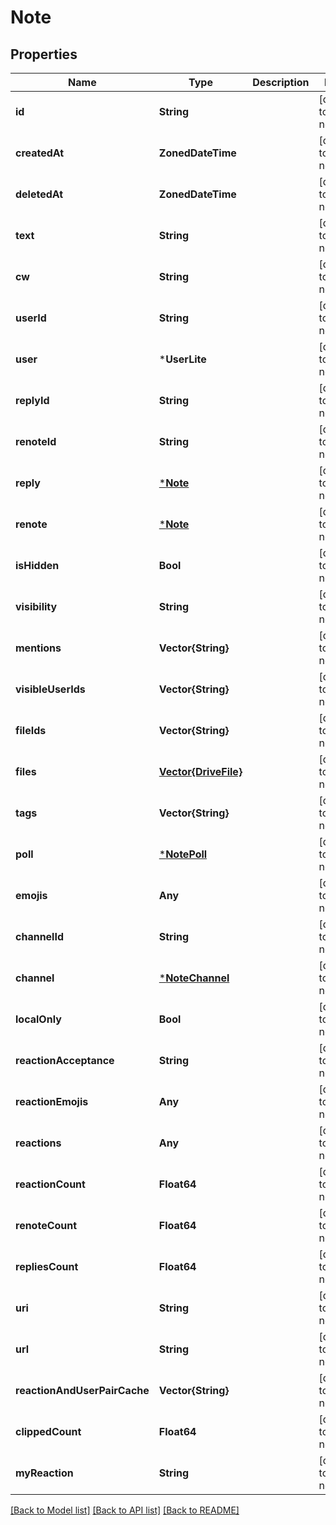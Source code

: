 # Note


## Properties
Name | Type | Description | Notes
------------ | ------------- | ------------- | -------------
**id** | **String** |  | [default to nothing]
**createdAt** | **ZonedDateTime** |  | [default to nothing]
**deletedAt** | **ZonedDateTime** |  | [default to nothing]
**text** | **String** |  | [default to nothing]
**cw** | **String** |  | [default to nothing]
**userId** | **String** |  | [default to nothing]
**user** | ***UserLite** |  | [default to nothing]
**replyId** | **String** |  | [default to nothing]
**renoteId** | **String** |  | [default to nothing]
**reply** | [***Note**](Note.md) |  | [default to nothing]
**renote** | [***Note**](Note.md) |  | [default to nothing]
**isHidden** | **Bool** |  | [default to nothing]
**visibility** | **String** |  | [default to nothing]
**mentions** | **Vector{String}** |  | [default to nothing]
**visibleUserIds** | **Vector{String}** |  | [default to nothing]
**fileIds** | **Vector{String}** |  | [default to nothing]
**files** | [**Vector{DriveFile}**](DriveFile.md) |  | [default to nothing]
**tags** | **Vector{String}** |  | [default to nothing]
**poll** | [***NotePoll**](NotePoll.md) |  | [default to nothing]
**emojis** | **Any** |  | [default to nothing]
**channelId** | **String** |  | [default to nothing]
**channel** | [***NoteChannel**](NoteChannel.md) |  | [default to nothing]
**localOnly** | **Bool** |  | [default to nothing]
**reactionAcceptance** | **String** |  | [default to nothing]
**reactionEmojis** | **Any** |  | [default to nothing]
**reactions** | **Any** |  | [default to nothing]
**reactionCount** | **Float64** |  | [default to nothing]
**renoteCount** | **Float64** |  | [default to nothing]
**repliesCount** | **Float64** |  | [default to nothing]
**uri** | **String** |  | [default to nothing]
**url** | **String** |  | [default to nothing]
**reactionAndUserPairCache** | **Vector{String}** |  | [default to nothing]
**clippedCount** | **Float64** |  | [default to nothing]
**myReaction** | **String** |  | [default to nothing]


[[Back to Model list]](../README.md#models) [[Back to API list]](../README.md#api-endpoints) [[Back to README]](../README.md)


